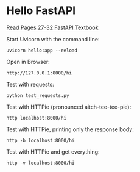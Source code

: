 # Hello FastAPI

[Read Pages 27-32 FastAPI Textbook](https://www.amazon.com/FastAPI-Bill-Lubanovic-ebook/dp/B0CLKZJSGV/ref=sr_1_1)

Start Uvicorn with the command line:
    
    uvicorn hello:app --reload

Open in Browser:

    http://127.0.0.1:8000/hi

Test with requests:

    python test_requests.py

Test with HTTPie (pronounced aitch-tee-tee-pie):

    http localhost:8000/hi

Test with HTTPie, printing only the response body:

    http -b localhost:8000/hi

Test with HTTPie and get everything:

    http -v localhost:8000/hi
